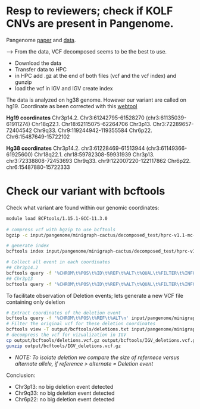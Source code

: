 

# Resp to reviewers; check if KOLF CNVs are present in Pangenome.

Pangenome [paper](https://www.nature.com/articles/s41586-023-05896-x) and [data](https://github.com/human-pangenomics/hpp_pangenome_resources).

--> From the data, VCF decomposed seems to be the best to use.

- Download the data
- Transfer data to HPC
- in HPC add .gz at the end of both files (vcf and the vcf index) and gunzip
- load the vcf in IGV and IGV  create index


The data is analyzed on hg38 genome. However our variant are called on hg19. Coordinate as been corrected with this [webtool](https://genome.ucsc.edu/cgi-bin/hgLiftOver)



**Hg19 coordinates**
Chr3p14.2. Chr3:61242795-61528270 (chr3:61135039-61911274)
Chr18q22.1. Chr18:62115075-62264706
Chr3p13.  Chr3:72289657-72404542
Chr9q33. Chr9:119244942-119355584
Chr6p22. Chr6:15487649-15722102

**Hg38 coordinates**
Chr3p14.2. chr3:61228469-61513944 (chr3:61149366-61925600)
Chr18q22.1. chr18:59782308-59931939
Chr3p13. chr3:72338808-72453693
Chr9q33. chr9:122007220-122117862
Chr6p22. chr6:15487880-15722333



# Check our variant with bcftools


Check what variant are found within our genomic coordinates:

```bash
module load BCFtools/1.15.1-GCC-11.3.0
 
# compress vcf with bgzip to use bcftools
bgzip -c input/pangenome/minigraph-cactus/decomposed_test/hprc-v1.1-mc-grch38.vcfbub.a100k.wave.vcf.vcf > input/pangenome/minigraph-cactus/decomposed_test/hprc-v1.1-mc-grch38.vcfbub.a100k.wave.vcf.vcf.gz

# generate index
bcftools index input/pangenome/minigraph-cactus/decomposed_test/hprc-v1.1-mc-grch38.vcfbub.a100k.wave.vcf.vcf.gz

# Collect all event in each coordinates
## Chr3p14.2
bcftools query -f '%CHROM\t%POS\t%ID\t%REF\t%ALT\t%QUAL\t%FILTER\t%INFO\n' -r chr3:61228469-61513944 input/pangenome/minigraph-cactus/decomposed_test/hprc-v1.1-mc-grch38.vcfbub.a100k.wave.vcf.vcf.gz > output/bcftools/Chr3p14.2.txt
## Chr3p13
bcftools query -f '%CHROM\t%POS\t%ID\t%REF\t%ALT\t%QUAL\t%FILTER\t%INFO\n' -r chr3:72338808-72453693 input/pangenome/minigraph-cactus/decomposed_test/hprc-v1.1-mc-grch38.vcfbub.a100k.wave.vcf.vcf.gz > output/bcftools/Chr3p13.txt


```


To facilitate observation of Deletion events; lets generate a new VCF file containing only deletion

```bash
# Extract coordinates of the deletion event
bcftools query -f '%CHROM\t%POS\t%REF\t%ALT\n' input/pangenome/minigraph-cactus/decomposed_test/hprc-v1.1-mc-grch38.vcfbub.a100k.wave.vcf.vcf.gz | awk -F"\t" 'length($3) > length($4)' > output/bcftools/deletions.txt
# Filter the original vcf for these deletion coordinates
bcftools view -T output/bcftools/deletions.txt input/pangenome/minigraph-cactus/decomposed_test/hprc-v1.1-mc-grch38.vcfbub.a100k.wave.vcf.vcf.gz -Oz -o output/bcftools/deletions.vcf.gz
# decompress the vcf for vizualization in IGV
cp output/bcftools/deletions.vcf.gz output/bcftools/IGV_deletions.vcf.gz
gunzip output/bcftools/IGV_deletions.vcf.gz

```

- *NOTE: To isolate deletion we compare the size of refernece versus alternate allele, if reference > alternate = Deletion event*

Conclusion:
- Chr3p13: no big deletion event detected
- Chr9q33: no big deletion event detected
- Chr6p22: no big deletion event detected


